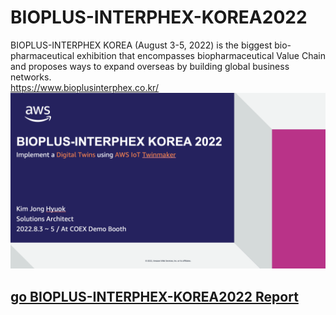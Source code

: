 # BIOPLUS-INTERPHEX-KOREA2022

BIOPLUS-INTERPHEX KOREA (August 3-5, 2022) is the biggest bio-pharmaceutical exhibition that encompasses biopharmaceutical Value Chain and proposes ways to expand overseas by building global business networks.<br>
https://www.bioplusinterphex.co.kr/
![xx](./index.png)

## [go BIOPLUS-INTERPHEX-KOREA2022 Report](./2022_BioPlus_TwinmakerDemo_v2.pdf)
